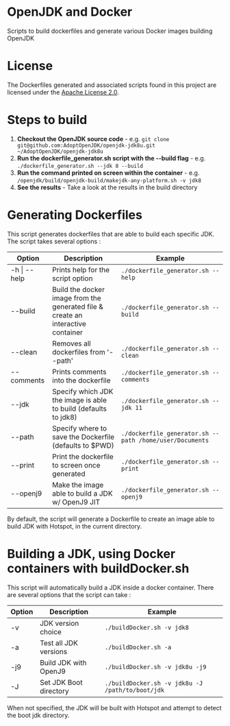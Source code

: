 # OpenJDK and Docker
Scripts to build dockerfiles and generate various Docker images building OpenJDK

# License
The Dockerfiles generated and associated scripts found in this project are licensed under
the [Apache License 2.0](https://www.apache.org/licenses/LICENSE-2.0.html).

# Steps to build

1. **Checkout the OpenJDK source code** - e.g. `git clone git@github.com:AdoptOpenJDK/openjdk-jdk8u.git ~/AdoptOpenJDK/openjdk-jdk8u`
1. **Run the dockerfile_generator.sh script with the --build flag** - e.g. `./dockerfile_generator.sh --jdk 8 --build`
1. **Run the command printed on screen within the container** - e.g. `/openjdk/build/openjdk-build/makejdk-any-platform.sh -v jdk8`
1. **See the results** - Take a look at the results in the build directory

# Generating Dockerfiles

This script generates dockerfiles that are able to build each specific JDK.
The script takes several options :

| Option       | Description                                                                      | Example                                                 |
|--------------|----------------------------------------------------------------------------------|---------------------------------------------------------|
| -h \| --help | Prints help for the script option                                                | `./dockerfile_generator.sh --help`                      |
| --build      | Build the docker image from the generated file & create an interactive container | `./dockerfile_generator.sh --build`                     |
| --clean      | Removes all dockerfiles from '--path'                                            | `./dockerfile_generator.sh --clean`                     |
| --comments   | Prints comments into the dockerfile                                              | `./dockerfile_generator.sh --comments`                  |
| --jdk        | Specify which JDK the image is able to build (defaults to jdk8)                  | `./dockerfile_generator.sh --jdk 11`                    |
| --path       | Specify where to save the Dockerfile (defaults to $PWD)                          | `./dockerfile_generator.sh --path /home/user/Documents` |
| --print      | Print the dockerfile to screen once generated                                    | `./dockerfile_generator.sh --print`                     |
| --openj9     | Make the image able to build a JDK w/ OpenJ9 JIT                                 | `./dockerfile_generator.sh --openj9`                    |

By default, the script will generate a Dockerfile to create an image able to build JDK with Hotspot, in the current directory.

# Building a JDK, using Docker containers with buildDocker.sh

This script will automatically build a JDK inside a docker container.
There are several options that the script can take :

| Option | Description            | Example                                          |
|--------|------------------------|--------------------------------------------------|
| -v     | JDK version choice     | `./buildDocker.sh -v jdk8`                       |
| -a     | Test all JDK versions  | `./buildDocker.sh -a`                            |
| -j9    | Build JDK with OpenJ9  | `./buildDocker.sh -v jdk8u -j9`                  |
| -J     | Set JDK Boot directory | `./buildDocker.sh -v jdk8u -J /path/to/boot/jdk` |

When not specified, the JDK will be built with Hotspot and attempt to detect the boot jdk directory.
